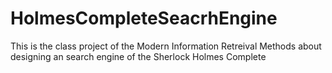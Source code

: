 # HolmesCompleteSeacrhEngine
This is the class project of the Modern Information Retreival Methods about designing an search engine of the Sherlock Holmes Complete
